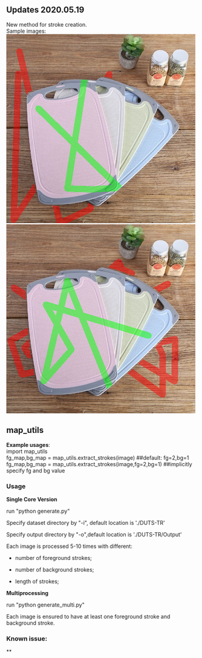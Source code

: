 ## Updates 2020.05.19
New method for stroke creation.\
Sample images:\
![Image description](https://github.com/hongxuenong/synthetic_strokes/blob/master/Test/Output/Images_with_strokes/0a0c62c3f6c4606adae355de1fd551d4-hflip_0.png)
![Image description](https://github.com/hongxuenong/synthetic_strokes/blob/master/Test/Output/Images_with_strokes/0a0c62c3f6c4606adae355de1fd551d4-hflip_3.png)

## map_utils
**Example usages**:\
import map_utils\
    fg_map,bg_map = map_utils.extract_strokes(image) ##default: fg=2,bg=1\
    fg_map,bg_map = map_utils.extract_strokes(image,fg=2,bg=1) ##implicitly specify fg and bg value
    
### Usage
**Single Core Version**

run "python generate.py"

Specify dataset directory by "-i", default location is './DUTS-TR'

Specify output directory by "-o",default location is './DUTS-TR/Output'

Each image is processed 5-10 times with different:

*  number of foreground strokes;

*  number of background strokes;

*  length of strokes;


**Multiprocessing**

run "python generate_multi.py"

Each image is ensured to have at least one foreground stroke and background stroke.

### Known issue:
**


